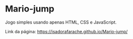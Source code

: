 # Mario-jump
Jogo simples usando apenas HTML, CSS e JavaScript.

Link da página:
https://isadorafarache.github.io/Mario-jump/
